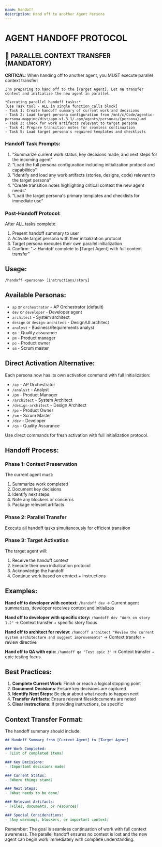 ```yaml
---
name: handoff
description: Hand off to another Agent Persona
---
```


# AGENT HANDOFF PROTOCOL

## 🚀 PARALLEL CONTEXT TRANSFER (MANDATORY)

**CRITICAL**: When handing off to another agent, you MUST execute parallel context transfer:

```
I'm preparing to hand off to the [Target Agent]. Let me transfer context and initialize the new agent in parallel.

*Executing parallel handoff tasks:*
[Use Task tool - ALL in single function_calls block]
- Task 1: Create handoff summary of current work and decisions
- Task 2: Load target persona configuration from /mnt/c/Code/agentic-persona-mapping/dist/apm-v1.3.1/.apm/agents/personas/{persona}.md
- Task 3: Check for work artifacts relevant to target persona
- Task 4: Prepare transition notes for seamless continuation
- Task 5: Load target persona's required templates and checklists
```

### Handoff Task Prompts:
1. "Summarize current work status, key decisions made, and next steps for the incoming agent"
2. "Load the full persona configuration including initialization protocol and capabilities"
3. "Identify and load any work artifacts (stories, designs, code) relevant to the target persona"
4. "Create transition notes highlighting critical context the new agent needs"
5. "Load the target persona's primary templates and checklists for immediate use"

### Post-Handoff Protocol:
After ALL tasks complete:
1. Present handoff summary to user
2. Activate target persona with their initialization protocol
3. Target persona executes their own parallel initialization
4. Confirm: "✓ Handoff complete to [Target Agent] with full context transfer"

## Usage:
`/handoff <persona> [instructions/story]`

## Available Personas:
- `ap` or `orchestrator` - AP Orchestrator (default)
- `dev` or `developer` - Developer agent
- `architect` - System architect
- `design` or `design-architect` - Design/UI architect
- `analyst` - Business/Requirements analyst
- `qa` - Quality assurance
- `pm` - Product manager
- `po` - Product owner
- `sm` - Scrum master

## Direct Activation Alternative:
Each persona now has its own activation command with full initialization:
- `/ap` - AP Orchestrator
- `/analyst` - Analyst
- `/pm` - Product Manager
- `/architect` - System Architect
- `/design-architect` - Design Architect
- `/po` - Product Owner
- `/sm` - Scrum Master
- `/dev` - Developer
- `/qa` - Quality Assurance

Use direct commands for fresh activation with full initialization protocol.

## Handoff Process:

### Phase 1: Context Preservation
The current agent must:
1. Summarize work completed
2. Document key decisions
3. Identify next steps
4. Note any blockers or concerns
5. Package relevant artifacts

### Phase 2: Parallel Transfer
Execute all handoff tasks simultaneously for efficient transition

### Phase 3: Target Activation
The target agent will:
1. Receive the handoff context
2. Execute their own initialization protocol
3. Acknowledge the handoff
4. Continue work based on context + instructions

## Examples:

**Hand off to developer with context:**
`/handoff dev`
→ Current agent summarizes, developer receives context and initializes

**Hand off to developer with specific story:**
`/handoff dev "Work on story 1.2"`
→ Context transfer + specific story focus

**Hand off to architect for review:**
`/handoff architect "Review the current system architecture and suggest improvements"`
→ Context transfer + review directive

**Hand off to QA with epic:**
`/handoff qa "Test epic 3"`
→ Context transfer + epic testing focus

## Best Practices:

1. **Complete Current Work**: Finish or reach a logical stopping point
2. **Document Decisions**: Ensure key decisions are captured
3. **Identify Next Steps**: Be clear about what needs to happen next
4. **Transfer Artifacts**: Ensure relevant files/documents are noted
5. **Clear Instructions**: If providing instructions, be specific

## Context Transfer Format:

The handoff summary should include:
```markdown
## Handoff Summary from [Current Agent] to [Target Agent]

### Work Completed:
- [List of completed items]

### Key Decisions:
- [Important decisions made]

### Current Status:
- [Where things stand]

### Next Steps:
- [What needs to be done]

### Relevant Artifacts:
- [Files, documents, or resources]

### Special Considerations:
- [Any warnings, blockers, or important context]
```

Remember: The goal is seamless continuation of work with full context awareness. The parallel handoff ensures no context is lost and the new agent can begin work immediately with complete understanding.